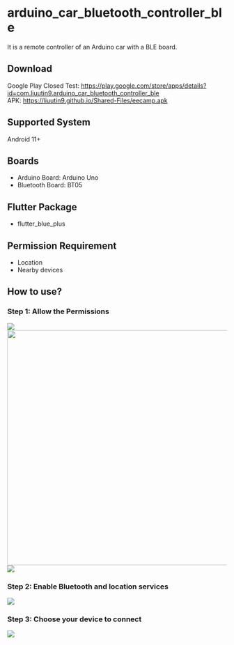 # arduino_car_bluetooth_controller_ble
It is a remote controller of an Arduino car with a BLE board.

## Download
Google Play Closed Test: https://play.google.com/store/apps/details?id=com.liuutin9.arduino_car_bluetooth_controller_ble  
APK: https://liuutin9.github.io/Shared-Files/eecamp.apk

## Supported System
Android 11+

## Boards
- Arduino Board: Arduino Uno
- Bluetooth Board: BT05

## Flutter Package
- flutter_blue_plus

## Permission Requirement
- Location
- Nearby devices

## How to use?
### Step 1: Allow the Permissions
![](Screenshot_Permission_Location.jpg)
<img src="Screenshot_Permission_Location.jpg" width="540">
![](Screenshot_Permission_Nearby_Devices.jpg)
### Step 2: Enable Bluetooth and location services
![](Screenshot_Turn_On_Services.jpg)
### Step 3: Choose your device to connect
![](Screenshot_Device_List.jpg)